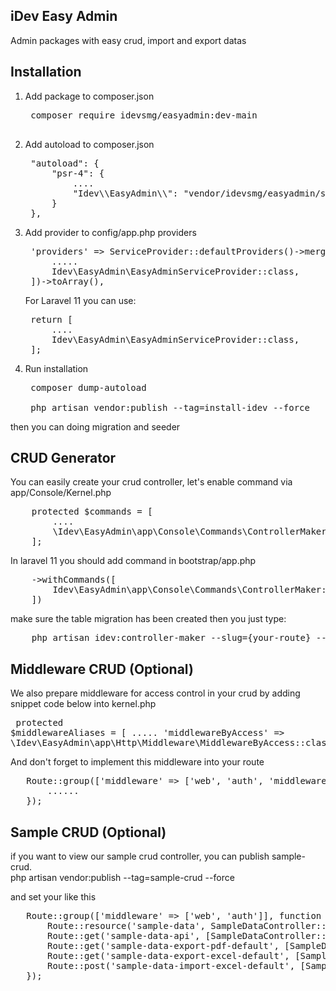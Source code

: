 ## iDev Easy Admin

Admin packages with easy crud, import and export datas 

## Installation
1. Add package to composer.json <br>
    <pre>
    composer require idevsmg/easyadmin:dev-main
    </pre>

2. Add autoload to composer.json
   <pre>
    "autoload": {
        "psr-4": {
            ....
            "Idev\\EasyAdmin\\": "vendor/idevsmg/easyadmin/src/"
        }
    },
   </pre>
 
3. Add provider to config/app.php providers <br>
    <pre>
    'providers' => ServiceProvider::defaultProviders()->merge([
        .....
        Idev\EasyAdmin\EasyAdminServiceProvider::class,
    ])->toArray(),
   </pre>
   
   For Laravel 11 you can use:<br>
    <pre>
    return [
        ....
        Idev\EasyAdmin\EasyAdminServiceProvider::class,
    ];
   </pre>

4. Run installation<br>
    <pre>
    composer dump-autoload

    php artisan vendor:publish --tag=install-idev --force
   </pre>
then you can doing migration and seeder

## CRUD Generator 
You can easily create your crud controller, let's enable command via app/Console/Kernel.php
<pre>
    protected $commands = [
        ....
        \Idev\EasyAdmin\app\Console\Commands\ControllerMaker::class,
    ];
</pre>
In laravel 11 you should add command in bootstrap/app.php
<pre>
    ->withCommands([
        Idev\EasyAdmin\app\Console\Commands\ControllerMaker::class,
    ])
</pre>
make sure the table migration has been created
then you just type: 
<pre>
    php artisan idev:controller-maker --slug={your-route} --table={your-table}
</pre>

## Middleware CRUD (Optional)
We also prepare middleware for access control in your crud by adding snippet code below into kernel.php  <br>
    <pre>
    protected $middlewareAliases = [
        .....
        'middlewareByAccess' => \Idev\EasyAdmin\app\Http\Middleware\MiddlewareByAccess::class
    ];
   </pre>
   
And don't forget to implement this middleware into your route
<pre>
   Route::group(['middleware' => ['web', 'auth', 'middlewareByAccess']], function () {
       ......
   });
</pre>

## Sample CRUD  (Optional)
if you want to view our sample crud controller, you can publish sample-crud. <br>
php artisan vendor:publish --tag=sample-crud --force <br>

and set your like this
<pre>
   Route::group(['middleware' => ['web', 'auth']], function () {
       Route::resource('sample-data', SampleDataController::class);
       Route::get('sample-data-api', [SampleDataController::class, 'indexApi'])->name('sample-data.listapi');
       Route::get('sample-data-export-pdf-default', [SampleDataController::class, 'exportPdf'])->name('sample-data.export-pdf-default');
       Route::get('sample-data-export-excel-default', [SampleDataController::class, 'exportExcel'])->name('sample-data.export-excel-default');
       Route::post('sample-data-import-excel-default', [SampleDataController::class, 'importExcel'])->name('sample-data.import-excel-default');
   });
</pre>



